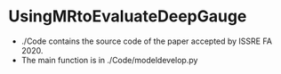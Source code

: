 # UsingMRtoEvaluateDeepGauge
* ./Code contains the source code of the paper accepted by ISSRE FA 2020.
* The main function is in ./Code/modeldevelop.py

